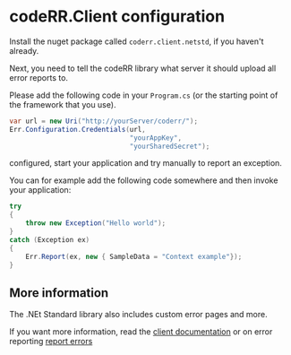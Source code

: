 codeRR.Client configuration
===========================

Install the nuget package called `coderr.client.netstd`, if you haven't already.

Next, you need to tell the codeRR library what server it should upload all error reports to.

Please add the following code in your `Program.cs` (or the starting point of the framework that you use).

```csharp
var url = new Uri("http://yourServer/coderr/");
Err.Configuration.Credentials(url, 
                              "yourAppKey", 
                              "yourSharedSecret");
```

configured, start your application and try manually to report an exception.

You can for example add the following code somewhere and then invoke your application:

```csharp
try
{
    throw new Exception("Hello world");
}
catch (Exception ex)
{
    Err.Report(ex, new { SampleData = "Context example"});
}
```

## More information

The .NEt Standard library also includes custom error pages and more.

If you want more information, read the [client documentation](index.md) or on error reporting [report errors](../../gettingstarted.md)
